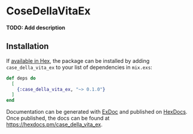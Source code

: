 # CoseDellaVitaEx

**TODO: Add description**

## Installation

If [available in Hex](https://hex.pm/docs/publish), the package can be installed
by adding `case_della_vita_ex` to your list of dependencies in `mix.exs`:

```elixir
def deps do
  [
    {:case_della_vita_ex, "~> 0.1.0"}
  ]
end
```

Documentation can be generated with [ExDoc](https://github.com/elixir-lang/ex_doc)
and published on [HexDocs](https://hexdocs.pm). Once published, the docs can
be found at <https://hexdocs.pm/case_della_vita_ex>.
